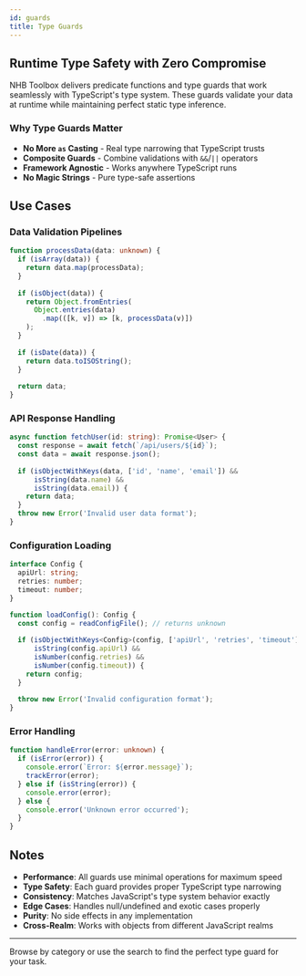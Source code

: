```yaml
---
id: guards
title: Type Guards
---
```


## Runtime Type Safety with Zero Compromise

NHB Toolbox delivers predicate functions and type guards that work seamlessly with TypeScript's type system. These guards validate your data at runtime while maintaining perfect static type inference.

### Why Type Guards Matter

- **No More `as` Casting** - Real type narrowing that TypeScript trusts
- **Composite Guards** - Combine validations with `&&`/`||` operators
- **Framework Agnostic** - Works anywhere TypeScript runs
- **No Magic Strings** - Pure type-safe assertions

## Use Cases

### Data Validation Pipelines

```typescript
function processData(data: unknown) {
  if (isArray(data)) {
    return data.map(processData);
  }
  
  if (isObject(data)) {
    return Object.fromEntries(
      Object.entries(data)
        .map(([k, v]) => [k, processData(v)])
    );
  }
  
  if (isDate(data)) {
    return data.toISOString();
  }
  
  return data;
}
```

### API Response Handling

```typescript
async function fetchUser(id: string): Promise<User> {
  const response = await fetch(`/api/users/${id}`);
  const data = await response.json();
  
  if (isObjectWithKeys(data, ['id', 'name', 'email']) &&
      isString(data.name) &&
      isString(data.email)) {
    return data;
  }
  throw new Error('Invalid user data format');
}
```

### Configuration Loading

```typescript
interface Config {
  apiUrl: string;
  retries: number;
  timeout: number;
}

function loadConfig(): Config {
  const config = readConfigFile(); // returns unknown
  
  if (isObjectWithKeys<Config>(config, ['apiUrl', 'retries', 'timeout']) &&
      isString(config.apiUrl) &&
      isNumber(config.retries) &&
      isNumber(config.timeout)) {
    return config;
  }
  
  throw new Error('Invalid configuration format');
}
```

### Error Handling

```typescript
function handleError(error: unknown) {
  if (isError(error)) {
    console.error(`Error: ${error.message}`);
    trackError(error);
  } else if (isString(error)) {
    console.error(error);
  } else {
    console.error('Unknown error occurred');
  }
}
```

## Notes

- **Performance**: All guards use minimal operations for maximum speed
- **Type Safety**: Each guard provides proper TypeScript type narrowing
- **Consistency**: Matches JavaScript's type system behavior exactly
- **Edge Cases**: Handles null/undefined and exotic cases properly
- **Purity**: No side effects in any implementation
- **Cross-Realm**: Works with objects from different JavaScript realms

---

Browse by category or use the search to find the perfect type guard for your task.
